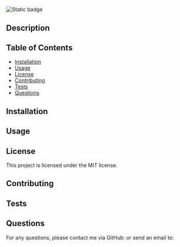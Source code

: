 
# 
![Static badge](https://img.shields.io/badge/license-MIT-blue)

## Description


## Table of Contents
- [Installation](#installation)
- [Usage](#usage)
- [License](#license)
- [Contributing](#contributing)
- [Tests](#tests)
- [Questions](#questions)

## Installation


## Usage


## License
This project is licensed under the MIT license.

## Contributing


## Tests


## Questions
For any questions, please contact me via GitHub: [](https://github.com/)
or send an email to: 
